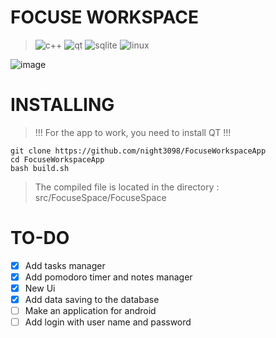 # FOCUSE WORKSPACE


> ![c++](https://img.shields.io/badge/c++-%2300599C.svg?style=for-the-badge&logo=c%2B%2B&logoColor=white "c++") ![qt](https://img.shields.io/badge/Qt-%23217346.svg?style=for-the-badge&logo=Qt&logoColor=white "qt") ![sqlite](https://img.shields.io/badge/sqlite-%2307405e.svg?style=for-the-badge&logo=sqlite&logoColor=white "sqlite") ![linux](https://img.shields.io/badge/Linux-FCC624?style=for-the-badge&logo=linux&logoColor=black "linux")

![image](https://github.com/night3098/FocuseWorkspaceApp/assets/134074263/342a1f56-8958-4852-a9a1-a46441037bbf)

# INSTALLING

> !!! For the app to work, you need to install QT !!!

```
git clone https://github.com/night3098/FocuseWorkspaceApp
cd FocuseWorkspaceApp
bash build.sh
```
> The compiled file is located in the directory : src/FocuseSpace/FocuseSpace

# TO-DO
- [x] Add tasks manager
- [x] Add pomodoro timer and notes manager
- [x] New Ui
- [x] Add data saving to the database
- [ ] Make an application for android
- [ ] Add login with user name and password
